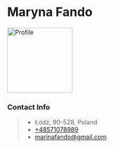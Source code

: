 # Maryna Fando

<img src="https://lh3.googleusercontent.com/pw/AL9nZEXpQbS2gPW9q31GxalURD8MhxCHYx-WQevvrRkSBQnwYotE23JEwVVJRk4mWD9HKj0958crTOzJ2TZP8A180Vsfk8oiaO-yQf2oxlU6NmT7afW6ajNjLT-NgnrmfoSrhnELJPbVSnH1Q-T7BQEgk4KeWg=w722-h890-no?authuser=0" alt="Profile" width="150"/>

### Contact Info
> - Łódź, 90-528, Poland
> - [+48571078989](tel:48571078989)
> - [marinafando@gmail.com](mailto:marinafando@gmail.com)